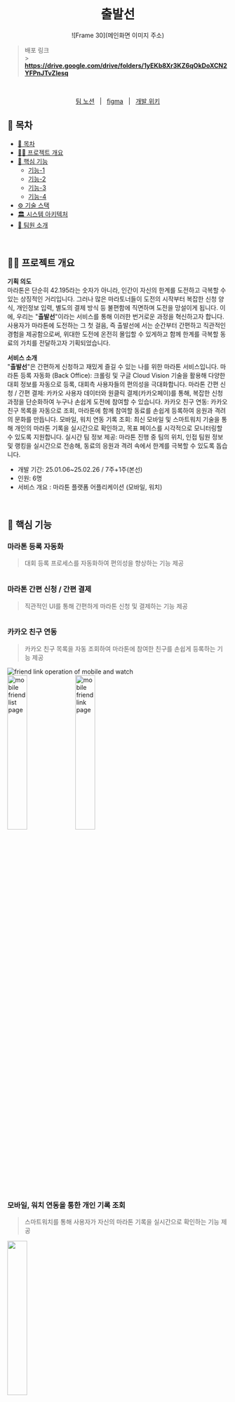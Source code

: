<div align="center">
  <h1>출발선</h1>
  
![Frame 30](메인화면 이미지 주소)
</div>

> 배포 링크 <br /> > **https://drive.google.com/drive/folders/1yEKb8Xr3KZ6qOkDoXCN2YFPnJTvZlesq**

<br/>

<p align=center>
  <a href="https://seemly-watercress-ad1.notion.site/A808-174ea78af86480e082a1f97c699a4900?pvs=4">팀 노션</a>
  &nbsp; | &nbsp; 
  <a href="https://www.figma.com/design/0pk2ab9dAFeweuNbEWo9Fi/%EA%BC%AC%EB%A7%88-%ED%94%84%EB%A1%9C%EC%A0%9D%ED%8A%B8?node-id=1-2&p=f&t=bluw91USVGKrm0Bn-0">figma</a> 
  &nbsp; | &nbsp; 
  <a href="https://seemly-watercress-ad1.notion.site/174ea78af8648193bc0cf80ab138a550?v=174ea78af86481b9a5f9000cfbd74ede&pvs=4">개발 위키</a>
</p>

## 📄 목차

- [📄 목차](#-목차)
- [✍🏻 프로젝트 개요](#✍🏻-프로젝트-개요)
- [🚀 핵심 기능](#🚀-핵심-기능)
  - [기능-1](#기능-1)
  - [기능-2](#기능-2)
  - [기능-3](#기능-3)
  - [기능-4](#기능-4)
- [⚙️ 기술 스택](#️-기술-스택)
- [🏛️ 시스템 아키텍처](#️-시스템-아키텍처)
- [🧡 팀원 소개](#-팀원-소개)

<br />

## ✍🏻 프로젝트 개요

**기획 의도**
<br>
마라톤은 단순히 42.195라는 숫자가 아니라, 인간이 자신의 한계를 도전하고 극복할 수 있는 상징적인 거리입니다. 그러나 많은 마라토너들이 도전의 시작부터 복잡한 신청 양식, 개인정보 입력, 별도의 결제 방식 등 불편함에 직면하며 도전을 망설이게 됩니다.
이에, 우리는 "**출발선**"이라는 서비스를 통해 이러한 번거로운 과정을 혁신하고자 합니다. 사용자가 마라톤에 도전하는 그 첫 걸음, 즉 출발선에 서는 순간부터 간편하고 직관적인 경험을 제공함으로써,
위대한 도전에 온전히 몰입할 수 있게하고 함께 한계를 극복할 동료의 가치를 전달하고자 기획되었습니다.

</aside>

**서비스 소개**
<br>
"**출발선**"은 간편하게 신청하고 재밌게 즐길 수 있는 나를 위한 마라톤 서비스입니다.
마라톤 등록 자동화 (Back Office): 크롤링 및 구글 Cloud Vision 기술을 활용해 다양한 대회 정보를 자동으로 등록, 대회측 사용자들의 편의성을 극대화합니다.
마라톤 간편 신청 / 간편 결제: 카카오 사용자 데이터와 원클릭 결제(카카오페이)를 통해, 복잡한 신청 과정을 단순화하여 누구나 손쉽게 도전에 참여할 수 있습니다.
카카오 친구 연동: 카카오 친구 목록을 자동으로 조회, 마라톤에 함께 참여할 동료를 손쉽게 등록하여 응원과 격려의 문화를 만듭니다.
모바일, 워치 연동 기록 조회: 최신 모바일 및 스마트워치 기술을 통해 개인의 마라톤 기록을 실시간으로 확인하고, 목표 페이스를 시각적으로 모니터링할 수 있도록 지원합니다.
실시간 팀 정보 제공: 마라톤 진행 중 팀의 위치, 인접 팀원 정보 및 랭킹을 실시간으로 전송해, 동료의 응원과 격려 속에서 한계를 극복할 수 있도록 돕습니다.

- 개발 기간: 25.01.06~25.02.26 / 7주+1주(본선)
- 인원: 6명
- 서비스 개요 : 마라톤 플랫폼 어플리케이션 (모바일, 워치)

<br />

## 🚀 핵심 기능

### 마라톤 등록 자동화

> 대회 등록 프로세스를 자동화하여 편의성을 향상하는 기능 제공
> <br>

<img alt='' src="https://github.com/user-attachments/assets/e61c21e5-557e-4a58-bbcc-e4b5679bbb47" />

### 마라톤 간편 신청 / 간편 결제

> 직관적인 UI를 통해 간편하게 마라톤 신청 및 결제하는 기능 제공

<img alt='' src="https://github.com/user-attachments/assets/2693760f-a7bd-42a4-b161-df04fa917803" />

### 카카오 친구 연동

> 카카오 친구 목록을 자동 조회하여 마라톤에 참여한 친구를 손쉽게 등록하는 기능 제공

<img alt='friend link operation of mobile and watch' src="https://github.com/user-attachments/assets/f401b4fe-bd9d-47fe-8f00-76a9a3f2ebde" />

<br />

<img width="30%" alt='mobile friend list page' src="https://github.com/user-attachments/assets/8b6407b7-d646-4eb0-9d77-8393c66af853" />
<img width="30%" alt='mobile friend link page' src="https://github.com/user-attachments/assets/6b670a61-29c3-4072-aa70-67b335644bfe" />

### 모바일, 워치 연동을 통한 개인 기록 조회

> 스마트워치를 통해 사용자가 자신의 마라톤 기록을 실시간으로 확인하는 기능 제공

<img width="30%" alt='' src="https://github.com/user-attachments/assets/e69a4217-dca2-4771-9719-cedbd2347307" />

### 모바일, 워치 연동을 통한 실시간 팀 정보 조회

> 마라톤이 진행중일 때 스마트워치를 통해 팀의 실시간 위치, 인접 팀원 정보, 랭킹을 제공

<img width="30%" alt='' src="https://github.com/user-attachments/assets/66ee2f9c-45d2-47af-9a96-104d0daec4b3" />

<br />

## ⚙️ 기술 스택

<table>
    <thead>
        <tr>
            <th>분류</th>
            <th>기술 스택</th>
        </tr>
    </thead>
    <tbody>
        <tr>
            <td><p>백엔드</p></td>
            <td>
                <img src="https://img.shields.io/badge/Java-007396?logo=java&logoColor=white"/>
                <img src="https://img.shields.io/badge/Spring%20Boot-6DB33F?logo=springboot&logoColor=white"/>
            </td>
        </tr>
        <tr>
            <td><p>DB</p></td>
            <td>
                <img src="https://img.shields.io/badge/MySQL-4479A1?logo=mysql&logoColor=white"/>
            </td>
        </tr>
        <tr>
            <td><p>모바일 &amp; Watch</p></td>
            <td>
                <img src="https://img.shields.io/badge/Kotlin-0095D5?logo=kotlin&logoColor=white"/>
                <img src="https://img.shields.io/badge/Room-009688?logo=android&logoColor=white"/>
                <img src="https://img.shields.io/badge/Retrofit-FF6F00?logo=retrofit&logoColor=white"/>
                <img src="https://img.shields.io/badge/Jetpack%20Compose-4285F4?logo=android&logoColor=white"/>
            </td>
        </tr>
        <tr>
            <td><p>API</p></td>
            <td>
                <img src="https://img.shields.io/badge/FCM-FFCA28?logo=firebase&logoColor=black"/>
                <img src="https://img.shields.io/badge/Realtime%20DB-FFCA28?logo=firebase&logoColor=black"/>
                <img src="https://img.shields.io/badge/Google%20Vision%20API-4285F4?logo=google&logoColor=white"/>
                <img src="https://img.shields.io/badge/Google%20Document%20AI-4285F4?logo=google&logoColor=white"/>
                <img src="https://img.shields.io/badge/OpenAI-412991?logo=openai&logoColor=white"/>
                <img src="https://img.shields.io/badge/Kakao%20OAuth-FFCD00?logo=kakao&logoColor=black"/>
                <img src="https://img.shields.io/badge/Kakao%20Pay-FFCD00?logo=kakao&logoColor=black"/>
                <img src="https://img.shields.io/badge/Open%20Banking-0066FF?logo=bank&logoColor=white"/>
            </td>
        </tr>
        <tr>
            <td><p>협업</p></td>
            <td>
                <img src="https://img.shields.io/badge/Git-F05032?logo=git&logoColor=white"/>
                <img src="https://img.shields.io/badge/GitLab-FCA121?logo=gitlab&logoColor=white"/>
                <img src="https://img.shields.io/badge/Jira-0052CC?logo=jira&logoColor=white"/>
                <img src="https://img.shields.io/badge/Notion-000000?logo=notion&logoColor=white"/>
                <img src="https://img.shields.io/badge/Figma-F24E1E?logo=figma&logoColor=white"/>
            </td>
        </tr>
        <tr>
            <td><p>인프라</p></td>
            <td>
                <img src="https://img.shields.io/badge/Jenkins-D24939?logo=jenkins&logoColor=white"/>
                <img src="https://img.shields.io/badge/NGINX-009639?logo=nginx&logoColor=white"/>
                <img src="https://img.shields.io/badge/Docker-2496ED?logo=docker&logoColor=white"/>
                <img src="https://img.shields.io/badge/AWS-232F3E?logo=amazon-aws&logoColor=white"/>
            </td>
        </tr>
    </tbody>
</table>

<br />

## 🏛️ 시스템 아키텍처

![시스템 아키텍처](https://github.com/user-attachments/assets/55010712-1688-4967-9810-4df6ece293da)
<br />

## 🧡 팀원 소개

|                                    김용현                                     |                                    이재훈                                     |                                                        김지수                                                        |                                                             박민경                                                              |                                     백지민                                     |                                    이주호                                     |
| :---------------------------------------------------------------------------: | :---------------------------------------------------------------------------: | :------------------------------------------------------------------------------------------------------------------: | :-----------------------------------------------------------------------------------------------------------------------------: | :----------------------------------------------------------------------------: | :---------------------------------------------------------------------------: |
| <img src="https://avatars.githubusercontent.com/u/86294007?v=4" width="120"/> | <img src="https://avatars.githubusercontent.com/u/62222791?v=4" width="120"/> | <img src="https://github.com/LuizyHub/exam-lab/assets/120697456/5392a423-dc8e-447d-bbb4-c2df055653a3" width="120" /> | <img src="https://avatars.githubusercontent.com/u/175905209?s=400&u=63d5baa238a89718fb843283795a9c68cce610fb&v=4" width="120"/> | <img src="https://avatars.githubusercontent.com/u/175587334?v=4" width="120"/> | <img src="https://avatars.githubusercontent.com/u/84345021?v=4" width="120"/> |
|                                 **BE, 팀장**                                  |                                    **BE**                                     |                                                    **BE, Infra**                                                     |                                                             **FE**                                                              |                                     **FE**                                     |                                  **FE 팀장**                                  |
|                   [@y0nghyun](https:///github.com/y0nghyun)                   |              [@potential1205](https://github.com/potential1205)               |                                      [@jisu-0305](https://github.com/jisu-0305)                                      |                                            [@mmmmingb](https://github.com/mmmmingb)                                             |                    [@eosa1414](https://github.com/eosa1414)                    |                   [@joeholee](https://github.com/joeholee)                    |

| Contributors | Role                       | Position                                                                                                                                                                                                                                                                                                                                                                                                                                                                                                                                                                                                                                                                                                                                                                                                                                                                                                                                                                  |
| ------------ | -------------------------- | ------------------------------------------------------------------------------------------------------------------------------------------------------------------------------------------------------------------------------------------------------------------------------------------------------------------------------------------------------------------------------------------------------------------------------------------------------------------------------------------------------------------------------------------------------------------------------------------------------------------------------------------------------------------------------------------------------------------------------------------------------------------------------------------------------------------------------------------------------------------------------------------------------------------------------------------------------------------------- |
| 김용현       | 팀장, <br /> Backend       | - **유저 자동화 구현:** 카카오 OAuth를 통한 유저, 친구 자동 업데이트 구현 <br> - **결제 자동화 구현**: 카카오페이 간편결제, 오픈뱅킹 자동이체를 통한 결제 자동화 구현<br> - **알림 시스템 구현**: Firebase Cloud Messaging을 통해 신청 시 친구에게 모바일 알림<br> - **모바일**: RoomDB 마라톤 초기 정보 저장, 페이스 세팅 구현 <br> - **Watch**: 워치 팀 화면 이벤트, 진동 설계                                                                                                                                                                                                                                                                                                                                                                                                                                                                                                                                                                                          |
| 이재훈       | 팀원, <br /> Backend       | - **API 구현:** 마라톤 자동 등록, 마라톤 조회 및 필터링, 마라톤 신청 내역 관리 구현 <br> - **시스템 설계 :** ERD 구조, 통신 흐름 및 방법 설계 <br> - **통신 구현:** : DataClient를 활용한 이벤트 기반 Bluetooth 통신 구현 (워치<->모바일), Retrofit을 활용한 REST API 통신 구현 (모바일 <-> 서버), FireBase RealTime Database를 활용한 실시간 데이터 가공 및 연산 알고리즘 구현 (평균 페이스 평가, 이동거리에 따른 랭킹 계산 등)                                                                                                                                                                                                                                                                                                                                                                                                                                                                                                                                          |
| 김지수       | 팀원, <br /> Backend       | - **신청 자동화 구현:** Chrome Driver, Selenium을 통한 마라톤 신청 폼 자동작성 및 API 구현 <br> - **서버 설정 진행:** 클라우드 서버에 Docker out of Docker방식과 Nginx를 통한 서버 구성 진행 <br> - **자동배포 구축:** Jenkins와 GitLab Webhook을 통한 자동배포 구축 <br> - **API 구현:** 모바일 <-> FireBase Realtime DataBase 통신 연결 및 누적거리, 마라톤 종료 API 구현 <br> - **데이터 스케줄러 적용:** Firebase Cloud Functions를 통한 Realtime Database 데이터 TTL구현                                                                                                                                                                                                                                                                                                                                                                                                                                                                                             |
| 박민경       | 팀원, <br /> Frontend      | - **워치 앱 화면 개발:** 마라톤 진행 시 개인 화면, 팀 화면 구현 <br> - **ViewPager2 활용한 화면 전환:** 개인 화면 터치 시 내용 변환 및 슬라이드 시 팀 화면으로 전환, 이벤트 발생 시 자동 화면 전환 구현 <br> - **모바일 화면 개발:** 신청 내역 및 친구 목록, 설정 화면 구현 <br> - **공통 컴포넌트 개발:** UI 재사용성을 고려한 공통 컴포넌트 설계 및 구현 <br> - **Figma 작업 :** 모바일 앱 UI/UX 디자인 일부 기여 <br>                                                                                                                                                                                                                                                                                                                                                                                                                                                                                                                                                  |
| 백지민       | 팀원, <br /> Frontend      | - **Figma 작업:** 전반적인 모바일&워치 UI/UX 디자인, 서비스명 작명 및 컨셉 색상 구성, 로고 제작<br> - **모바일 앱 화면 개발:** 메인 화면(마라톤 목록 필터링), 설정, 대회 상세, 결제 페이지(결제하기/결제 완료 및 실패), 달려보기(워치 연동 부분) 화면 구현, 전반적인 UI 여백 조정<br> - **공통 컴포넌트 개발:** UI 재사용성을 고려한 공통 컴포넌트 설계 및 구현(바텀 시트-모바일용 모달창, top bar 및 bottom bar)<br> - **워치 앱 화면 개발:** 다른 사람의 위치를 도로 형태로 확인 가능한 워치 화면 구현(정규화식을 이용하여 실제 거리 비율에 따라 위치 배치, 도로 애니메이션 동작)<br> - **카카오 로그인 구현:** 카카오 API를 이용하여 간편 로그인 처리(사업자 등록 없이 친구 동의 권한을 받기 위하여 카카오 SDK로 구현 후 웹 방식으로 수정) <br> - **APK 배포:** 안드로이드 스튜디오로부터 APK 파일 추출 및 [구글 드라이브](https://drive.google.com/drive/folders/1yEKb8Xr3KZ6qOkDoXCN2YFPnJTvZlesq)로의 배포(\*관련 문의: [이메일로](mailto:eosa1414@gmail.com)) <br> |
| 이주호       | 팀원, <br /> Frontend 팀장 | - **프로젝트 구조 설계:** 유지보수성과 확장성을 고려하여 안드로이드 및 워치 애플리케이션의 구조 설계 <br> - **카카오페이 결제 구현 :** 카카오페이 API를 활용한 결제 페이지 개발 및 결제 성공/실패/완료 처리 <br> - **모바일-워치 간 통신:** DataClient를 활용한 블루투스 기반의 이벤트 송수신 시스템 구축 <br> - **워치 앱 화면 개발 :** 마라톤 출발 및 종료 화면 개발 <br> - **약관 모달 구현:** 마라톤 신청 시 약관 동의 모달 창 개발 <br> - **공통 컴포넌트 개발:** UI 재사용성을 고려한 공통 컴포넌트 설계 및 구현 <br> - **Figma 작업 :** 모바일 앱 UI/UX 디자인 일부 기여 <br> - **영상 포트폴리오 제작:** 프로젝트 홍보 및 소개 영상 기획 및 제작 <br>                                                                                                                                                                                                                                                                                                             |
